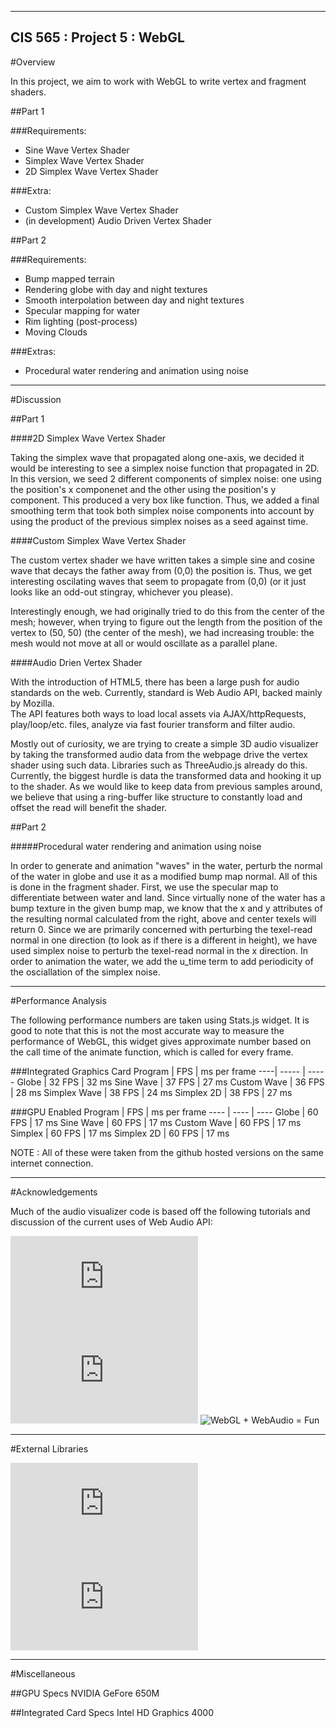 -------------------------------------------------------------------------------
CIS 565 : Project 5 : WebGL
-------------------------------------------------------------------------------
#Overview

In this project, we aim to work with WebGL to write vertex and fragment shaders.
 
##Part 1

###Requirements:
* Sine Wave Vertex Shader
* Simplex Wave Vertex Shader
* 2D Simplex Wave Vertex Shader

###Extra:
* Custom Simplex Wave Vertex Shader
* (in development) Audio Driven Vertex Shader

##Part 2

###Requirements:
* Bump mapped terrain
* Rendering globe with day and night textures
* Smooth interpolation between day and night textures
* Specular mapping for water
* Rim lighting (post-process)
* Moving Clouds

###Extras:
* Procedural water rendering and animation using noise 

-----------

#Discussion

##Part 1

####2D Simplex Wave Vertex Shader

Taking the simplex wave that propagated along one-axis, we decided it would be 
interesting to see a simplex noise function that propagated in 2D.  In this 
version, we seed 2 different components of simplex noise: one using the position's
x componenet and the other using the position's y component. This produced a 
very box like function.  Thus, we added a final smoothing term that took 
both simplex noise components into account by using the product of the previous 
simplex noises as a seed against time.

####Custom Simplex Wave Vertex Shader

The custom vertex shader we have written takes a simple sine and cosine wave 
that decays the father away from (0,0) the position is.  Thus, we get interesting
oscilating waves that seem to propagate from (0,0) (or it just looks like an 
odd-out stingray, whichever you please).  

Interestingly enough, we had originally tried to do this from the center of the
mesh; however, when trying to figure out the length from the position of the 
vertex to (50, 50) (the center of the mesh), we had increasing trouble: the mesh
would not move at all or would oscillate as a parallel plane.

####Audio Drien Vertex Shader

With the introduction of HTML5, there has been a large push for audio standards
on the web.  Currently, standard is Web Audio API, backed mainly by Mozilla.  
The API features both ways to load local assets via AJAX/httpRequests, play/loop/etc.
 files, analyze via fast fourier transform and filter audio.  

Mostly out of curiosity, we are trying to create a simple 3D audio visualizer 
by taking the transformed audio data from the webpage drive the vertex shader
using such data.  Libraries such as ThreeAudio.js already do this. 
Currently, the biggest hurdle is data the transformed data 
and hooking it up to the shader.  As we would like to keep data from previous 
samples around, we believe that using a ring-buffer like structure to constantly
 load and offset the read will benefit the shader.  

##Part 2

#####Procedural water rendering and animation using noise

In order to generate and animation "waves" in the water, perturb the normal 
of the water in globe and use it as a modified bump map normal.  All of this 
is done in the fragment shader. First, we use the specular map to differentiate
between water and land. Since virtually none of the water has a bump texture
in the given bump map, we know that the x and y attributes of the resulting 
normal calculated from the right, above and center texels will return 0. 
Since we are primarily concerned with perturbing the texel-read normal in one direction 
(to look as if there is a different in height), we have used simplex noise to 
perturb the texel-read normal in the x direction. In order to animation the water, 
we add the u_time term to add periodicity of the osciallation of the simplex
noise.

-----------

#Performance Analysis

The following performance numbers are taken using Stats.js widget.  It is good
to note that this is not the most accurate way to measure the performance of 
WebGL, this widget gives approximate number based on the call time of the 
animate function, which is called for every frame.

###Integrated Graphics Card
Program | FPS | ms per frame
----| ----- | -----
Globe | 32 FPS | 32 ms
Sine Wave | 37 FPS | 27 ms
Custom Wave | 36 FPS | 28 ms
Simplex Wave | 38 FPS | 24 ms
Simplex 2D | 38 FPS | 27 ms

###GPU Enabled
Program | FPS | ms per frame
---- | ---- | ----
Globe | 60 FPS | 17 ms
Sine Wave | 60 FPS | 17 ms
Custom Wave | 60 FPS | 17 ms
Simplex | 60 FPS | 17 ms
Simplex 2D | 60 FPS | 17 ms

NOTE : All of these were taken from the github hosted versions on the 
same internet connection.

-----------

#Acknowledgements

Much of the audio visualizer code is based off the following tutorials and 
discussion of the current uses of Web Audio API:

![Web Audio API Analysis and Visualisation](http://chimera.labs.oreilly.com/books/1234000001552/ch05.html)
![A Web Audio Spectrum Analyzer](http://0xfe.blogspot.com/2011/08/web-audio-spectrum-analyzer.html)
![WebGL + WebAudio = Fun](http://wemadeyoulook.at/en/blog/webgl-webaudio-api-fun/)

-----------

#External Libraries

![Stats.js](https://github.com/mrdoob/stats.js)
![Web Audio API](https://dvcs.w3.org/hg/audio/raw-file/tip/webaudio/specification.html)

-----------

#Miscellaneous

##GPU Specs
NVIDIA GeFore 650M

##Integrated Card Specs
Intel HD Graphics 4000
